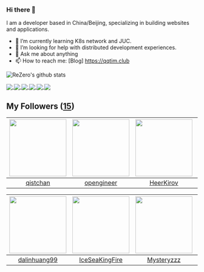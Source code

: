### Hi there 👋

  I am a developer based in China/Beijing, specializing in building websites and applications.
  
  - 🌱 I’m currently learning K8s network and JUC.
  - 🤔 I’m looking for help with distributed development experiences.
  - 💬 Ask me about anything
  - 📫 How to reach me: [Blog] https://qqtim.club
  
  
  ![ReZero's github stats](https://github-readme-stats.vercel.app/api?username=rezeros&show_icons=true&title_color=fff&icon_color=79ff97&text_color=9f9f9f&bg_color=151515)
  
 
  <a href="https://github.com/rezeros/zit">
<img align="center" src="https://github-readme-stats.vercel.app/api/pin/?username=rezeros&repo=zit&title_color=fff&icon_color=79ff97&text_color=9f9f9f&bg_color=151515" />
  </a>
  <a href="https://github.com/rezeros/zerobox">
<img align="center" src="https://github-readme-stats.vercel.app/api/pin/?username=rezeros&repo=zerobox&title_color=fff&icon_color=79ff97&text_color=9f9f9f&bg_color=151515" />
  </a>
  <a href="https://github.com/rezeros/leetcode">
<img align="center" src="https://github-readme-stats.vercel.app/api/pin/?username=rezeros&repo=leetcode&title_color=fff&icon_color=79ff97&text_color=9f9f9f&bg_color=151515" />
  </a>
   <a href="https://github.com/rezeros/LLone">
<img align="center" src="https://github-readme-stats.vercel.app/api/pin/?username=rezeros&repo=LLone&title_color=fff&icon_color=79ff97&text_color=9f9f9f&bg_color=151515" />
  </a>

  <a href="https://github.com/rezeros">
<img align="center" src="https://github-readme-stats.vercel.app/api/top-langs/?username=rezeros&layout=compact&exclude_repo=rezeros,rezeros.github.io,blog-source&hide=css,html&langs_count=8" />
  </a>

 <a href="https://github.com/rezeros">
<img align="center" src="https://github-readme-stats.vercel.app/api/wakatime?username=rezeros" />
  </a>
  

## My Followers ([15](https://github.com/ReZeroS?tab=followers))

| <img src="https://avatars.githubusercontent.com/u/11344747?v=4" width="150" height="150" /> | <img src="https://avatars.githubusercontent.com/u/32831059?v=4" width="150" height="150" /> | <img src="https://avatars.githubusercontent.com/u/26834294?v=4" width="150" height="150" /> | <img src="https://avatars.githubusercontent.com/u/11921874?v=4" width="150" height="150" /> |
| :-----------------------------------------------------------------------------------------: | :-----------------------------------------------------------------------------------------: | :-----------------------------------------------------------------------------------------: | :-----------------------------------------------------------------------------------------: |
|                           [qistchan](https://github.com/qistchan)                           |                         [opengineer](https://github.com/opengineer)                         |                          [HeerKirov](https://github.com/HeerKirov)                          |                        [webshell520](https://github.com/webshell520)                        |

| <img src="https://avatars.githubusercontent.com/u/6508763?v=4" width="150" height="150" /> | <img src="https://avatars.githubusercontent.com/u/34676280?v=4" width="150" height="150" /> | <img src="https://avatars.githubusercontent.com/u/39089451?v=4" width="150" height="150" /> | <img src="https://avatars.githubusercontent.com/u/40146766?v=4" width="150" height="150" /> |
| :----------------------------------------------------------------------------------------: | :-----------------------------------------------------------------------------------------: | :-----------------------------------------------------------------------------------------: | :-----------------------------------------------------------------------------------------: |
|                       [dalinhuang99](https://github.com/dalinhuang99)                      |                     [IceSeaKingFire](https://github.com/IceSeaKingFire)                     |                         [Mysteryzzz](https://github.com/Mysteryzzz)                         |                       [ProgramCodes](https://github.com/ProgramCodes)                       |